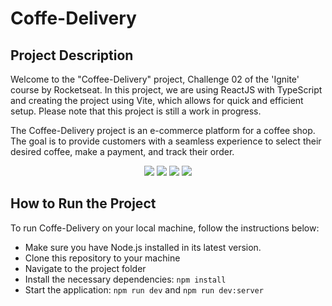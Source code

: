 # Coffe-Delivery

<h2>Project Description</h2>
Welcome to the "Coffee-Delivery" project, Challenge 02 of the 'Ignite' course by Rocketseat. In this project, we are using ReactJS with TypeScript and creating the project using Vite, which allows for quick and efficient setup. Please note that this project is still a work in progress.

The Coffee-Delivery project is an e-commerce platform for a coffee shop. The goal is to provide customers with a seamless experience to select their desired coffee, make a payment, and track their order.

<div align="center">
  <img src="https://github.com/arthur-carminatti/Coffe-Delivery/assets/126788701/9e6ac5b5-a0f6-488a-aa77-44408f2581b8" />
  <img src="https://github.com/arthur-carminatti/Coffe-Delivery/assets/126788701/81e0484f-0afd-42f2-ac94-1466da84dd98" />
  <img src="https://github.com/arthur-carminatti/Coffe-Delivery/assets/126788701/255de12f-9ca2-4188-85ac-366e89356359" />
  <img src="https://github.com/arthur-carminatti/Coffe-Delivery/assets/126788701/e98b967b-4b24-4969-96b5-a647a62a1be2" />
</div>

<h2>How to Run the Project</h2>

To run Coffe-Delivery on your local machine, follow the instructions below:

- Make sure you have Node.js installed in its latest version.
- Clone this repository to your machine
- Navigate to the project folder
- Install the necessary dependencies: `npm install`
- Start the application: `npm run dev` and `npm run dev:server`
